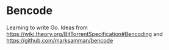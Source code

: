 # Bencode

Learning to write Go. Ideas from https://wiki.theory.org/BitTorrentSpecification#Bencoding and https://github.com/marksamman/bencode
